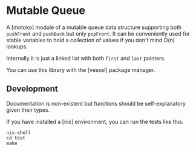 # Mutable Queue

A [motoko] module of a mutable queue data structure supporting both `pushFront` and `pushBack` but only `popFront`.
It can be conveniently used for stable variables to hold a collection of values if you don't mind O(n) lookups.

Internally it is just a linked list with both `first` and `last` pointers.

You can use this library with the [vessel] package manager.

## Development

Documentation is non-existent but functions should be self-explanatory given their types.

If you have installed a [nix] environment, you can run the tests like this:

```
nix-shell
cd test
make
```
